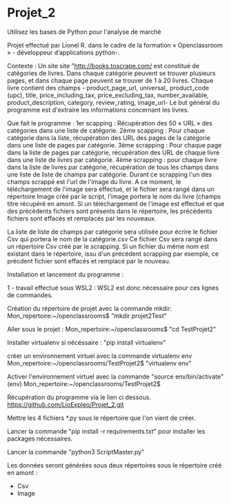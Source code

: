 # Projet_2
Utilisez les bases de Python pour l'analyse de marché

Projet effectué par Lionel R. dans le cadre de la formation « Openclassroom »  - développeur d’applications python-.

Contexte :
Un site site "http://books.toscrape.com/ est constitué de catégories de livres.
Dans chaque catégorie peuvent se trouver plusieurs pages, et dans chaque page peuvent se trouver de 1 à 20 livres.
Chaque livre contient des champs - product_page_url, universal_ product_code (upc), title, price_including_tax, 
price_excluding_tax, number_available, product_description, category, review_rating, image_url-
Le but général du programme est d'extraire les informations concernant les livres.

Que fait le programme :
1er scapping : Récupération des 50 « URL » des catégories dans une liste de catégorie. 
2ème scapping : Pour chaque catégorie dans la liste, récupération des URL des pages de la catégorie dans une liste de 
pages par catégorie.
3ème scrapping : Pour chaque page dans la liste de pages par catégorie, récupération des URL de chaque livre dans une 
liste de livres par catégorie.
4ème scrapping : pour chaque livre dans la liste de livres par catégorie, récupération de tous les champs dans une liste
de liste de champs par catégorie. Durant ce scrapping l'un des champs scrappé est l'url de l'image du livre. 
A ce moment, le téléchargement de l'image sera effectué, et le fichier sera rangé dans un répertoire Image créé par le 
script, l'image portera le nom du livre (champs titre récupéré en amont. 
Si un téléchargement de l'image est effectué et que des précédents fichiers sont présents dans le répertoire, les 
précédents fichiers sont effacés et remplacés par les nouveaux.

La liste de liste de champs par catégorie sera utilisée pour écrire le fichier Csv qui portera le nom de la catégorie.csv
Ce fichier Csv sera rangé dans un répertoire Csv créé par le scrapping. Si un fichier du même nom est existant dans le 
répertoire, issu d'un précédent scrapping par exemple, ce précdent fichier sont effacés et remplacé par le nouveau.

Installation et lancement du programme :

1 - travail effectué sous WSL2 : WSL2 est donc nécessaire pour ces lignes de commandes.

Création du répertoire de projet avec la commande mkdir:
Mon_repertoire:~/openclassrooms$ "mkdir projet2Test"

Aller sous le projet  :
Mon_repertoire:~/openclassrooms$ "cd TestProjet2"

Installer virtualenv si nécéssaire :
"pip install virtualenv" 

créer un environnement virtuel avec la commande virtualenv env
Mon_repertoire:~/openclassrooms/TestProjet2$ "virtualenv env"

Activer l'environnement virtuel avec la commande "source env/bin/activate"
(env) Mon_repertoire:~/openclassrooms/TestProjet2$

Récupération du programme via le lien ci dessous.
https://github.com/LioExpleo/Projet_2.git

Mettre les 4 fichiers *.py sous le répertoire que l'on vient de créer.

Lancer la commande "pip install -r requirements.txt" pour installer les packages nécessaires.

Lancer la commande "python3 ScriptMaster.py"

Les données seront générées sous deux répertoires sous le répertoire créé en amont :
  - Csv
  - Image

